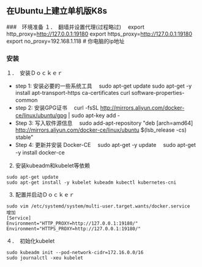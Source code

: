 ## 在Ubuntu上建立单机版K8s

###　环境准备
１．　翻墙并设置代理(过程略过)　
export http_proxy=http://127.0.0.1:19180
export https_proxy=http://127.0.0.1:19180
export no_proxy=192.168.1.118 # 你电脑的ip地址　

### 安装

１．　安装Ｄｏｃｋｅｒ　
- step 1: 安装必要的一些系统工具　
sudo apt-get update
sudo apt-get -y install apt-transport-https ca-certificates curl software-properties-common　
- step 2: 安装GPG证书　
curl -fsSL http://mirrors.aliyun.com/docker-ce/linux/ubuntu/gpg | sudo apt-key add -　
- Step 3: 写入软件源信息　
sudo add-apt-repository "deb [arch=amd64] http://mirrors.aliyun.com/docker-ce/linux/ubuntu $(lsb_release -cs) stable"　
- Step 4: 更新并安装 Docker-CE　
sudo apt-get -y update　
sudo apt-get -y install docker-ce　

2. 安装kubeadm和kubelet等依赖　
```
sudo apt-get update
sudo apt-get install -y kubelet kubeadm kubectl kubernetes-cni
```
3. 配置并启动Ｄｏｃｋｅｒ　
```
sudo vim /etc/systemd/system/multi-user.target.wants/docker.service
增加
[Service]
Environment="HTTP_PROXY=http://127.0.0.1:19180/"
Environment="HTTPS_PROXY=http://127.0.0.1:19180/"
```
４．　初始化kubelet　
```
sudo kubeadm init --pod-network-cidr=172.16.0.0/16
sudo journalctl -xeu kubelet
```
